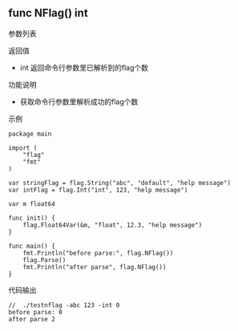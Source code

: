 ## func NFlag() int

参数列表

返回值
- int 返回命令行参数里已解析到的flag个数

功能说明
- 获取命令行参数里解析成功的flag个数  

示例
        
    package main
    
    import (
    	"flag"
    	"fmt"
    )
    
    var stringFlag = flag.String("abc", "default", "help message")
    var intFlag = flag.Int("int", 123, "help message")
    
    var m float64
    
    func init() {
    	flag.Float64Var(&m, "float", 12.3, "help message")
    }
    
    func main() {
    	fmt.Println("before parse:", flag.NFlag())
    	flag.Parse()
    	fmt.Println("after parse", flag.NFlag())
    }

代码输出
        
    //  ./testnflag -abc 123 -int 0
    before parse: 0
    after parse 2
